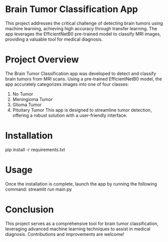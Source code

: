 # Brain Tumor Classification App
This project addresses the critical challenge of detecting brain tumors using machine learning, achieving high accuracy through transfer learning. The app leverages the EfficientNetB0 pre-trained model to classify MRI images, providing a valuable tool for medical diagnosis.

# Project Overview
The Brain Tumor Classification app was developed to detect and classify brain tumors from MRI scans. Using a pre-trained EfficientNetB0 model, the app accurately categorizes images into one of four classes:
1. No Tumor
2. Meningioma Tumor
3. Glioma Tumor
4. Pituitary Tumor
This app is designed to streamline tumor detection, offering a robust solution with a user-friendly interface.

# Installation
pip install -r requirements.txt

# Usage
Once the installation is complete, launch the app by running the following command:
streamlit run main.py

# Conclusion
This project serves as a comprehensive tool for brain tumor classification, leveraging advanced machine learning techniques to assist in medical diagnosis. Contributions and improvements are welcome!

